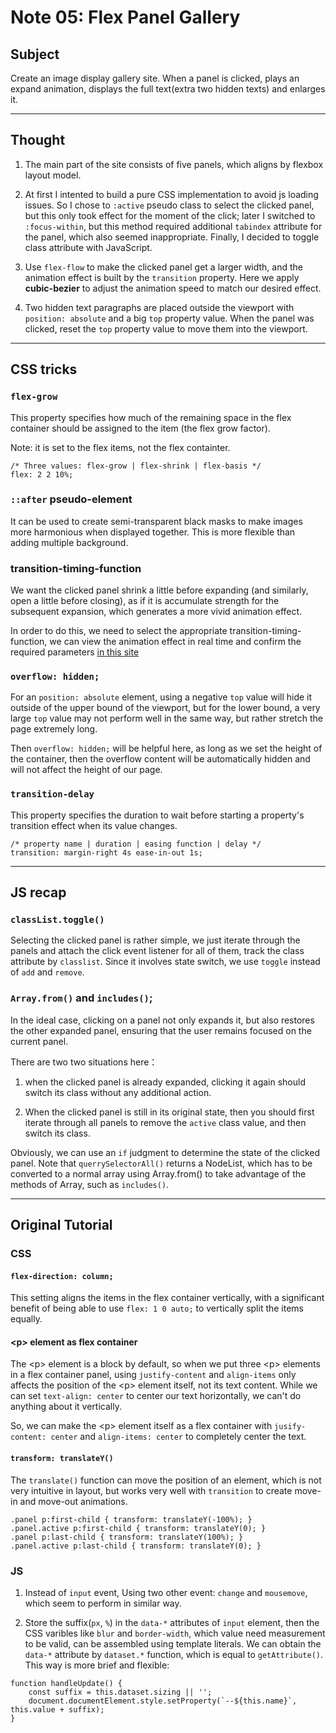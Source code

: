 # Note 05: Flex Panel Gallery

## Subject

Create an image display gallery site. When a panel is clicked, plays an expand animation, displays the full text(extra two hidden texts) and enlarges it.

---

## Thought

1. The main part of the site consists of five panels, which aligns by flexbox layout model.

2. At first I intented to build a pure CSS implementation to avoid js loading issues. So I chose to `:active` pseudo class to select the clicked panel, but this only took effect for the moment of the click; later I switched to `:focus-within`, but this method required additional `tabindex` attribute for the panel, which also seemed inappropriate. Finally, I decided to toggle class attribute with JavaScript.

3. Use `flex-flow` to make the clicked panel get a larger width, and the animation effect is built by the `transition` property. Here we apply **cubic-bezier** to adjust the animation speed to match our desired effect.

4. Two hidden text paragraphs are placed outside the viewport with `position: absolute` and a big `top` property value. When the panel was  clicked, reset the `top` property value to move them into the viewport.

---

## CSS tricks

### `flex-grow`

This property specifies how much of the remaining space in the flex container should be assigned to the item (the flex grow factor).

Note: it is set to the flex items, not the flex containter.

```
/* Three values: flex-grow | flex-shrink | flex-basis */
flex: 2 2 10%;
```

### `::after` pseudo-element

It can be used to create semi-transparent black masks to make images more harmonious when displayed together. This is more flexible than adding multiple background.

### transition-timing-function

We want the clicked panel shrink a little before expanding (and similarly, open a little before closing), as if it is accumulate strength for the subsequent expansion, which generates a more vivid animation effect.

In order to do this, we need to select the appropriate transition-timing-function, we can view the animation effect in real time and confirm the required parameters [in this site](https://cubic-bezier.com/)

### `overflow: hidden;`

For an `position: absolute` element, using a negative `top` value will hide it outside of the upper bound of the viewport, but for the lower bound,  a very large `top` value may not perform well in the same way, but rather stretch the page extremely long.

Then `overflow: hidden;` will be helpful here, as long as we set the height of the container, then the overflow content will be automatically hidden and will not affect the height of our page.

### `transition-delay`

This property specifies the duration to wait before starting a property's transition effect when its value changes.

```
/* property name | duration | easing function | delay */
transition: margin-right 4s ease-in-out 1s;
```

---

## JS recap

### `classList.toggle()`

Selecting the clicked panel is rather simple, we just iterate through the panels and attach the click event listener for all of them, track the class attribute by `classlist`. Since it involves state switch, we use `toggle` instead of `add` and `remove`.

### `Array.from()` and `includes()`;

In the ideal case, clicking on a panel not only expands it, but also restores the other expanded panel, ensuring that the user remains focused on the current panel.

There are two two situations here：

1. when the clicked panel is already expanded, clicking it again should switch its class without any additional action.

2. When the clicked panel is still in its original state, then you should first iterate through all panels to remove the `active` class value, and then switch its class.

Obviously, we can use an `if` judgment to determine the state of the clicked panel. Note that `querrySelectorAll()` returns a NodeList, which has to be converted to a normal array using Array.from() to take advantage of the methods of Array, such as `includes()`.

---

## Original Tutorial

### CSS

####  `flex-direction: column;`

This setting aligns the items in the flex container vertically, with a significant benefit of being able to use `flex: 1 0 auto;` to vertically split the items equally.

#### \<p\> element as flex container

The \<p\> element is a block by default, so when we put three \<p\> elements in a flex container panel, using `justify-content` and `align-items` only affects the position of the \<p\> element itself, not its text content. While we can set `text-align: center` to center our text horizontally, we can't do anything about it vertically.

So, we can make the \<p\> element itself as a flex container with `jusify-content: center` and `align-items: center` to completely center the text.

#### `transform: translateY()`

The `translate()` function can move the position of an element, which is not very intuitive in layout, but works very well with `transition` to create move-in and move-out animations.

```
.panel p:first-child { transform: translateY(-100%); }
.panel.active p:first-child { transform: translateY(0); }
.panel p:last-child { transform: translateY(100%); }
.panel.active p:last-child { transform: translateY(0); }
```

### JS

1. Instead of `input` event, Using two other event: `change` and `mousemove`, which seem to perform in similar way.

2. Store the suffix(`px`, `%`) in the `data-*` attributes of `input` element, then the CSS varibles like `blur` and `border-width`, which value need measurement to be valid, can be assembled using template literals. We can obtain the `data-*` attribute by `dataset.*` function, which is equal to `getAttribute()`. This way is more brief and flexible:
```
function handleUpdate() {
    const suffix = this.dataset.sizing || '';
    document.documentElement.style.setProperty(`--${this.name}`, this.value + suffix);
}
```


